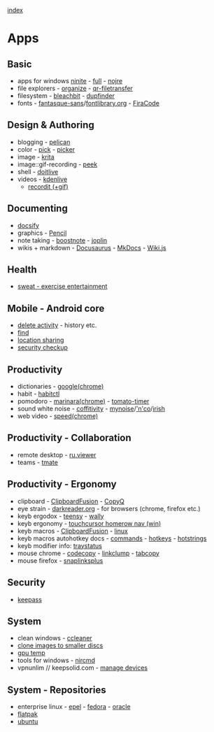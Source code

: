 [index](README.md#links)

# Apps

## Basic

* apps for windows [ninite](https://ninite.com/7zip-adoptjavax11-adoptjavax8-chrome-classicstart-discord-irfanview-klitecodecs-winamp-windirstat-winmerge/) - [full](https://ninite.com/7zip-adoptjavax11-adoptjavax8-adoptjdkx11-adoptjdkx8-chrome-classicstart-discord-dropbox-googlebackupandsync-irfanview-klitecodecs-qbittorrent-steam-winamp-windirstat-winmerge/) - [nojre](https://ninite.com/7zip-chrome-classicstart-discord-irfanview-klitecodecs-winamp-windirstat-winmerge/)
* file explorers - [organize](https://github.com/tfeldmann/organize) - [qr-filetransfer](https://github.com/sdushantha/qr-filetransfer)
* filesystem - [bleachbit](https://www.bleachbit.org/) - [dupfinder](https://www.auslogics.com/en/software/duplicate-file-finder/)
* fonts - [fantasque-sans](https://github.com/belluzj/fantasque-sans)/[fontlibrary.org](https://fontlibrary.org/en/font/fantasque-sans-mono) - [FiraCode](https://github.com/tonsky/FiraCode)

## Design & Authoring

* blogging - [pelican](https://blog.getpelican.com/)
* color - [pick](https://kryogenix.org/code/pick/) - [picker](https://www.compose.com/)
* image - [krita](https://krita.org/)
* image::gif-recording - [peek](https://github.com/phw/peek)
* shell - [doitlive](https://github.com/sloria/doitlive)
* videos - [kdenlive](https://kdenlive.org/en/)
  - [recordit (+gif)](https://recordit.co/)

## Documenting

* [docsify](https://docsify.js.org/#/?id=docsify)
* graphics - [Pencil](http://pencil.evolus.vn/Default.html)
* note taking - [boostnote](https://github.com/BoostIO/Boostnote) - [joplin](https://joplinapp.org/)
* wikis + markdown - [Docusaurus](https://docusaurus.io/) - [MkDocs](https://www.mkdocs.org) - [Wiki.js](https://wiki.js.org/)

## Health

* [sweat - exercise entertainment](https://github.com/jmacdotorg/sweat)

## Mobile - Android core

* [delete activity](https://myactivity.google.com/delete-activity?hl=en) - history etc.
* [find](https://www.google.com/android/find?hl=pt-PT)
* [location sharing](https://myaccount.google.com/locationsharing)
* [security checkup](https://myaccount.google.com/security-checkup)

## Productivity

* dictionaries - [google(chrome)](https://chrome.google.com/webstore/detail/google-dictionary-by-goog/mgijmajocgfcbeboacabfgobmjgjcoja)
* habit - [habitctl](https://github.com/blinry/habitctl)
* pomodoro - [marinara(chrome)](https://chrome.google.com/webstore/detail/marinara-pomodoro%C2%AE-assist/lojgmehidjdhhbmpjfamhpkpodfcodef) - [tomato-timer](https://tomato-timer.com/)
* sound white noise - [coffitivity](https://coffitivity.com/) - [mynoise](https://mynoise.net/)/['n'co](https://mynoise.net/NoiseMachines/whiteNoiseGenerator.php)/[irish](https://mynoise.net/NoiseMachines/windSeaRainNoiseGenerator.php)
* web video - [speed(chrome)](https://chrome.google.com/webstore/detail/video-speed-controller/nffaoalbilbmmfgbnbgppjihopabppdk?hl=en)

## Productivity - Collaboration

* remote desktop - [ru.viewer](https://www.remoteutilities.com/download/)
* teams - [tmate](https://tmate.io/)

## Productivity - Ergonomy

* clipboard - [ClipboardFusion](https://www.clipboardfusion.com/Macros/) - [CopyQ](https://github.com/hluk/CopyQ)
* eye strain - [darkreader.org](https://darkreader.org/) - for browsers (chrome, firefox etc.)
* keyb ergodox - [teensy](https://www.pjrc.com/teensy/loader.html) - [wally](https://github.com/zsa/wally#wally)
* keyb ergonomy - [touchcursor homerow nav (win)](http://martin-stone.github.io/touchcursor/)
* keyb macros - [ClipboardFusion](https://www.clipboardfusion.com/Macros/) - [linux](https://github.com/MaxPleaner/linux-keyboard-macros)
* keyb macros autohotkey docs - [commands](https://autohotkey.com/docs/commands/) - [hotkeys](https://autohotkey.com/docs/Hotkeys.htm) - [hotstrings](https://autohotkey.com/docs/Hotstrings.htm)
* keyb modifier info: [traystatus](https://www.traystatus.com/)
* mouse chrome - [codecopy](https://chrome.google.com/webstore/detail/codecopy/fkbfebkcoelajmhanocgppanfoojcdmg) - [linkclump](https://chrome.google.com/webstore/detail/linkclump/lfpjkncokllnfokkgpkobnkbkmelfefj) - [tabcopy](https://chrome.google.com/webstore/detail/tabcopy/micdllihgoppmejpecmkilggmaagfdmb)
* mouse firefox - [snaplinksplus](https://addons.mozilla.org/en-US/firefox/addon/snaplinksplus/)

## Security

* [keepass](https://keepass.info/)

## System

* clean windows - [ccleaner](https://www.ccleaner.com/ccleaner/download)
* [clone images to smaller discs](https://www.reneelab.biz/download-center/renee-becca)
* [gpu temp](http://www.gputemp.com/)
* tools for windows - [nircmd](http://nircmd.nirsoft.net/changeappvolume.html)
* vpnunlim // keepsolid.com - [manage devices](https://my.keepsolid.com/products/vpn/)

## System - Repositories

* enterprise linux - [epel](https://dl.fedoraproject.org/pub/epel/) - [fedora](https://apps.fedoraproject.org/packages/) - [oracle](http://yum.oracle.com/)
* [flatpak](https://flatpak.org/setup/)
* [ubuntu](https://packages.ubuntu.com/search?keywords=search)

